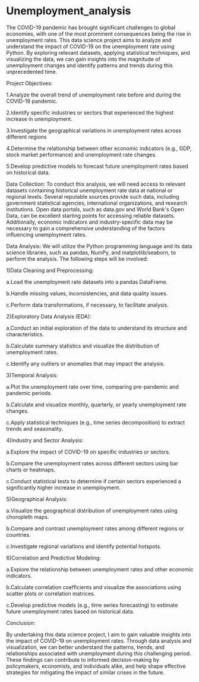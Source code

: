 # Unemployment_analysis
The COVID-19 pandemic has brought significant challenges to global economies, with one of the most prominent consequences being the rise in unemployment rates. This data science project aims to analyze and understand the impact of COVID-19 on the unemployment rate using Python. By exploring relevant datasets, applying statistical techniques, and visualizing the data, we can gain insights into the magnitude of unemployment changes and identify patterns and trends during this unprecedented time.

Project Objectives:

1.Analyze the overall trend of unemployment rate before and during the COVID-19 pandemic.

2.Identify specific industries or sectors that experienced the highest increase in unemployment.

3.Investigate the geographical variations in unemployment rates across different regions

4.Determine the relationship between other economic indicators (e.g., GDP, stock market performance) and unemployment rate changes.

5.Develop predictive models to forecast future unemployment rates based on historical data.

Data Collection:
To conduct this analysis, we will need access to relevant datasets containing historical unemployment rate data at national or regional levels. Several reputable sources provide such data, including government statistical agencies, international organizations, and research institutions. Open data portals, such as data.gov and World Bank's Open Data, can be excellent starting points for accessing reliable datasets. Additionally, economic indicators and industry-specific data may be necessary to gain a comprehensive understanding of the factors influencing unemployment rates.

Data Analysis:
We will utilize the Python programming language and its data science libraries, such as pandas, NumPy, and matplotlib/seaborn, to perform the analysis. The following steps will be involved:

1)Data Cleaning and Preprocessing:

a.Load the unemployment rate datasets into a pandas DataFrame.

b.Handle missing values, inconsistencies, and data quality issues.

c.Perform data transformations, if necessary, to facilitate analysis.

2)Exploratory Data Analysis (EDA):

a.Conduct an initial exploration of the data to understand its structure and characteristics.

b.Calculate summary statistics and visualize the distribution of unemployment rates.

c.Identify any outliers or anomalies that may impact the analysis.

3)Temporal Analysis:

a.Plot the unemployment rate over time, comparing pre-pandemic and pandemic periods.

b.Calculate and visualize monthly, quarterly, or yearly unemployment rate changes.

c.Apply statistical techniques (e.g., time series decomposition) to extract trends and seasonality.

4)Industry and Sector Analysis:

a.Explore the impact of COVID-19 on specific industries or sectors.

b.Compare the unemployment rates across different sectors using bar charts or heatmaps.

c.Conduct statistical tests to determine if certain sectors experienced a significantly higher increase in unemployment.

5)Geographical Analysis:

a.Visualize the geographical distribution of unemployment rates using choropleth maps.

b.Compare and contrast unemployment rates among different regions or countries.

c.Investigate regional variations and identify potential hotspots.

6)Correlation and Predictive Modeling:

a.Explore the relationship between unemployment rates and other economic indicators.

b.Calculate correlation coefficients and visualize the associations using scatter plots or correlation matrices.

c.Develop predictive models (e.g., time series forecasting) to estimate future unemployment rates based on historical data.

Conclusion:

By undertaking this data science project, I aim to gain valuable insights into the impact of COVID-19 on unemployment rates. Through data analysis and visualization, we can better understand the patterns, trends, and relationships associated with unemployment during this challenging period. These findings can contribute to informed decision-making by policymakers, economists, and individuals alike, and help shape effective strategies for mitigating the impact of similar crises in the future.
